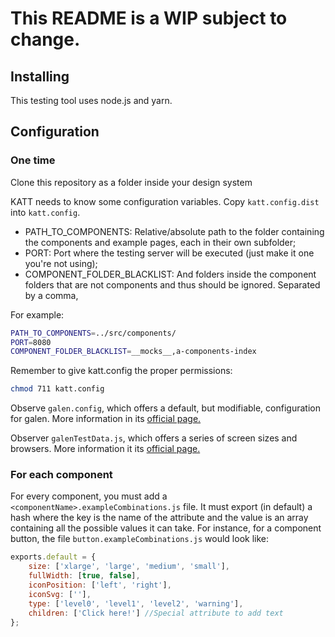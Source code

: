 # This README is a WIP subject to change.

## Installing

This testing tool uses node.js and yarn.

## Configuration

### One time

Clone this repository as a folder inside your design system

KATT needs to know some configuration variables. Copy `katt.config.dist` into `katt.config`.
* PATH_TO_COMPONENTS: Relative/absolute path to the folder containing the components and example pages, each in their own subfolder;
* PORT: Port where the testing server will be executed (just make it one you're not using);
* COMPONENT_FOLDER_BLACKLIST: And folders inside the component folders that are not components and thus should be ignored. Separated by a comma,

For example:

```bash
PATH_TO_COMPONENTS=../src/components/
PORT=8080
COMPONENT_FOLDER_BLACKLIST=__mocks__,a-components-index
```

Remember to give katt.config the proper permissions:

```bash
chmod 711 katt.config
```

Observe `galen.config`, which offers a default, but modifiable, configuration for galen. More information in its [official page.](http://galenframework.com/docs/getting-started-configuration/)

Observer `galenTestData.js`, which offers a series of screen sizes and browsers. More information it its [official page.](http://galenframework.com/docs/reference-javascript-tests-guide/#Reusingparameterizationelementtorunonlyonce)

### For each component
For every component, you must add a `<componentName>.exampleCombinations.js` file. It must export (in default) a hash where the key is the name of the attribute and the value is an array containing all the possible values it can take. For instance, for a component button, the file `button.exampleCombinations.js` would look like:

```javascript
exports.default = {
    size: ['xlarge', 'large', 'medium', 'small'],
    fullWidth: [true, false],
    iconPosition: ['left', 'right'],
    iconSvg: [''],
    type: ['level0', 'level1', 'level2', 'warning'],
    children: ['Click here!'] //Special attribute to add text
};
```